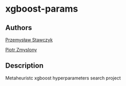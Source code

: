 # xgboost-params

## Authors 

[Przemysław Stawczyk](https://github.com/przestaw)

[Piotr Zmyslony](https://github.com/zmysloony)

## Description

Metaheuristc xgboost hyperparameters search project
